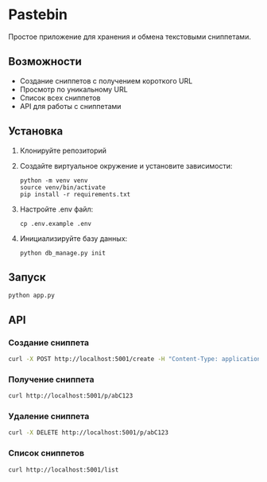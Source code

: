 # Pastebin

Простое приложение для хранения и обмена текстовыми сниппетами.

## Возможности

- Создание сниппетов с получением короткого URL
- Просмотр по уникальному URL
- Список всех сниппетов
- API для работы с сниппетами

## Установка

1. Клонируйте репозиторий

2. Создайте виртуальное окружение и установите зависимости:
   ```
   python -m venv venv
   source venv/bin/activate
   pip install -r requirements.txt
   ```

3. Настройте .env файл:
   ```
   cp .env.example .env
   ```

4. Инициализируйте базу данных:
   ```
   python db_manage.py init
   ```

## Запуск

```
python app.py
```

## API

### Создание сниппета
```bash
curl -X POST http://localhost:5001/create -H "Content-Type: application/json" -d '{"content":"Привет, мир!"}'
```

### Получение сниппета
```bash
curl http://localhost:5001/p/abC123
```

### Удаление сниппета
```bash
curl -X DELETE http://localhost:5001/p/abC123
```

### Список сниппетов
```bash
curl http://localhost:5001/list
``` 